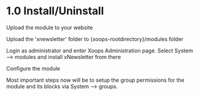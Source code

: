# 1.0 Install/Uninstall

Upload the module to your website 

Upload the 'xnewsletter' folder to {xoops-rootdirectory}/modules folder 


Login as administrator and enter Xoops Administration page. 
Select System --> modules and install xNewsletter from there 

Configure the module 

Most important steps now will be to setup the group permissions for the module and its blocks via System --> groups.